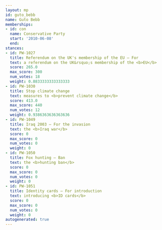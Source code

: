 ```yaml
---
layout: mp
id: guto_bebb
name: Guto Bebb
memberships:
- id: con
  name: Conservative Party
  start: '2010-06-08'
  end: 
stances:
- id: PW-1027
  title: Referendum on the UK's membership of the EU — For
  text: a referendum on the UK&rsquo;s membership of the <b>EU</b>
  score: 265.0
  max_score: 300
  num_votes: 18
  weight: 0.8833333333333333
- id: PW-1030
  title: Stop climate change
  text: measures to <b>prevent climate change</b>
  score: 413.0
  max_score: 440
  num_votes: 12
  weight: 0.9386363636363636
- id: PW-1049
  title: Iraq 2003 — For the invasion
  text: the <b>Iraq war</b>
  score: 0
  max_score: 0
  num_votes: 0
  weight: 0
- id: PW-1050
  title: Fox hunting — Ban
  text: the <b>hunting ban</b>
  score: 0
  max_score: 0
  num_votes: 0
  weight: 0
- id: PW-1051
  title: Identity cards — For introduction
  text: introducing <b>ID cards</b>
  score: 0
  max_score: 0
  num_votes: 0
  weight: 0
autogenerated: true
---
```

